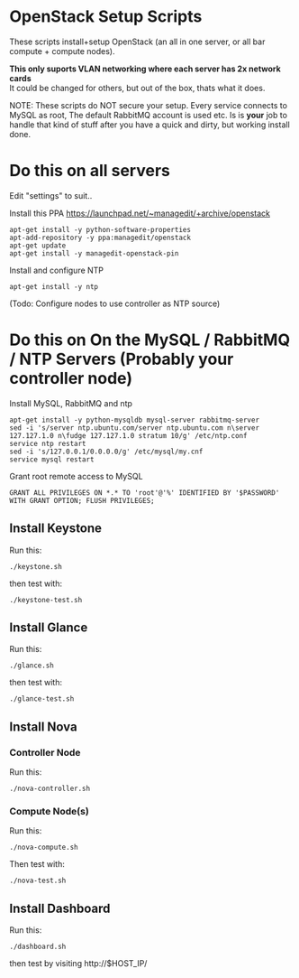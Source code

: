 # OpenStack Setup Scripts

These scripts install+setup OpenStack (an all in one server, or all bar compute + compute nodes).

**This only suports VLAN networking where each server has 2x network cards**  
It could be changed for others, but out of the box, thats what it does.

NOTE: These scripts do NOT secure your setup. Every service connects to MySQL as root, The default RabbitMQ account is used etc. Is is **your** job to handle that kind of stuff after you have a quick and dirty, but working install done.

# Do this on all servers

Edit "settings" to suit..

Install this PPA https://launchpad.net/~managedit/+archive/openstack

    apt-get install -y python-software-properties  
    apt-add-repository -y ppa:managedit/openstack  
    apt-get update  
    apt-get install -y managedit-openstack-pin  

Install and configure NTP

    apt-get install -y ntp

(Todo: Configure nodes to use controller as NTP source)

# Do this on On the MySQL / RabbitMQ / NTP Servers (Probably your controller node)

Install MySQL, RabbitMQ and ntp

    apt-get install -y python-mysqldb mysql-server rabbitmq-server  
    sed -i 's/server ntp.ubuntu.com/server ntp.ubuntu.com n\server 127.127.1.0 n\fudge 127.127.1.0 stratum 10/g' /etc/ntp.conf  
    service ntp restart  
    sed -i 's/127.0.0.1/0.0.0.0/g' /etc/mysql/my.cnf  
    service mysql restart  

Grant root remote access to MySQL

    GRANT ALL PRIVILEGES ON *.* TO 'root'@'%' IDENTIFIED BY '$PASSWORD' WITH GRANT OPTION; FLUSH PRIVILEGES;

## Install Keystone

Run this:

    ./keystone.sh

then test with:

    ./keystone-test.sh

## Install Glance

Run this:

    ./glance.sh

then test with:

    ./glance-test.sh

## Install Nova

### Controller Node

Run this:

    ./nova-controller.sh

### Compute Node(s)

Run this:

    ./nova-compute.sh

Then test with:

    ./nova-test.sh

## Install Dashboard

Run this:

    ./dashboard.sh

then test by visiting http://$HOST_IP/